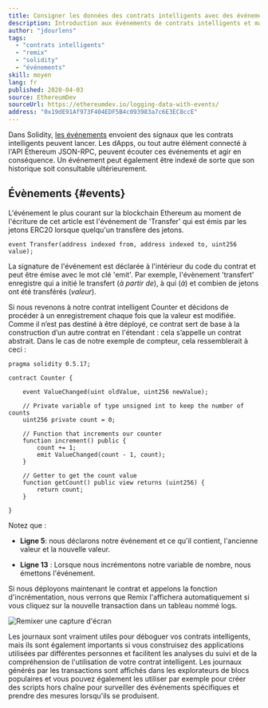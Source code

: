 ```yaml
---
title: Consigner les données des contrats intelligents avec des événements
description: Introduction aux événements de contrats intelligents et manière dont vous pouvez les utiliser pour enregistrer les données
author: "jdourlens"
tags:
  - "contrats intelligents"
  - "remix"
  - "solidity"
  - "événements"
skill: moyen
lang: fr
published: 2020-04-03
source: EthereumDev
sourceUrl: https://ethereumdev.io/logging-data-with-events/
address: "0x19dE91Af973F404EDF5B4c093983a7c6E3EC8ccE"
---
```


Dans Solidity, [les événements](/developers/docs/smart-contracts/anatomy/#events-and-logs) envoient des signaux que les contrats intelligents peuvent lancer. Les dApps, ou tout autre élément connecté à l'API Ethereum JSON-RPC, peuvent écouter ces événements et agir en conséquence. Un événement peut également être indexé de sorte que son historique soit consultable ultérieurement.

## Évènements {#events}

L'événement le plus courant sur la blockchain Ethereum au moment de l'écriture de cet article est l'événement de 'Transfer' qui est émis par les jetons ERC20 lorsque quelqu'un transfère des jetons.

```solidity
event Transfer(address indexed from, address indexed to, uint256 value);
```

La signature de l'événement est déclarée à l'intérieur du code du contrat et peut être émise avec le mot clé 'emit'. Par exemple, l'évènement 'transfert' enregistre qui a initié le transfert (_à partir de_), à qui (_à_) et combien de jetons ont été transférés (_valeur_).

Si nous revenons à notre contrat intelligent Counter et décidons de procéder à un enregistrement chaque fois que la valeur est modifiée. Comme il n’est pas destiné à être déployé, ce contrat sert de base à la construction d’un autre contrat en l'étendant : cela s’appelle un contrat abstrait. Dans le cas de notre exemple de compteur, cela ressemblerait à ceci :

```solidity
pragma solidity 0.5.17;

contract Counter {

    event ValueChanged(uint oldValue, uint256 newValue);

    // Private variable of type unsigned int to keep the number of counts
    uint256 private count = 0;

    // Function that increments our counter
    function increment() public {
        count += 1;
        emit ValueChanged(count - 1, count);
    }

    // Getter to get the count value
    function getCount() public view returns (uint256) {
        return count;
    }

}
```

Notez que :

- **Ligne 5**: nous déclarons notre événement et ce qu'il contient, l'ancienne valeur et la nouvelle valeur.

- **Ligne 13** : Lorsque nous incrémentons notre variable de nombre, nous émettons l'événement.

Si nous déployons maintenant le contrat et appelons la fonction d'incrémentation, nous verrons que Remix l'affichera automatiquement si vous cliquez sur la nouvelle transaction dans un tableau nommé logs.

![Remixer une capture d'écran](./remix-screenshot.png)

Les journaux sont vraiment utiles pour déboguer vos contrats intelligents, mais ils sont également importants si vous construisez des applications utilisées par différentes personnes et facilitent les analyses du suivi et de la compréhension de l'utilisation de votre contrat intelligent. Les journaux générés par les transactions sont affichés dans les explorateurs de blocs populaires et vous pouvez également les utiliser par exemple pour créer des scripts hors chaîne pour surveiller des événements spécifiques et prendre des mesures lorsqu'ils se produisent.
